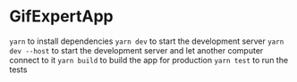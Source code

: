 # GifExpertApp

`yarn` to install dependencies
`yarn dev` to start the development server
`yarn dev --host` to start the development server and let another computer connect to it
`yarn build` to build the app for production
`yarn test` to run the tests
